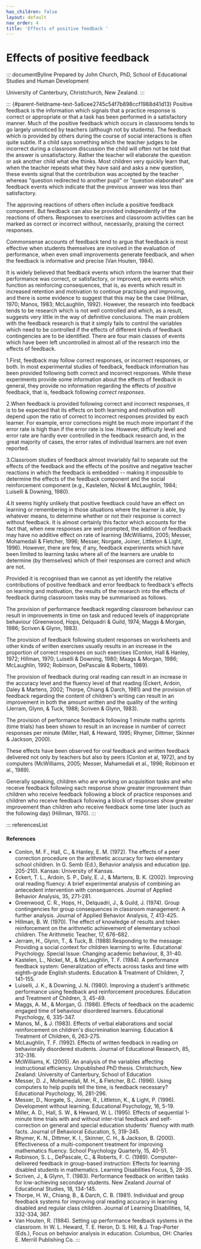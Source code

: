 ```yaml
---
has_children: false
layout: default
nav_order: 4
title: 'Effects of positive feedback '
---
```

# Effects of positive feedback 


::: documentByline
Prepared by John Church, PhD, School of Educational Studies and Human
Development

University of Canterbury, Christchurch, New Zealand.
:::

::: {#parent-fieldname-text-5a6cee2745c54f7b898ccf1988d41d13}
Positive feedback is the information which signals that a practice
response is correct or appropriate or that a task has been performed in
a satisfactory manner. Much of the positive feedback which occurs in
classrooms tends to go largely unnoticed by teachers (although not by
students). The feedback which is provided by others during the course of
social interactions is often quite subtle. If a child says something
which the teacher judges to be incorrect during a classroom discussion
the child will often not be told that the answer is unsatisfactory.
Rather the teacher will elaborate the question or ask another child what
she thinks. Most children very quickly learn that, when the teacher
repeats what they have said and asks a new question, these events signal
that the contribution was accepted by the teacher whereas \"question
redirected to another pupil\" or "question elaborated" are feedback
events which indicate that the previous answer was less than
satisfactory.

The approving reactions of others often include a positive feedback
component. But feedback can also be provided independently of the
reactions of others. Responses to exercises and classroom activities can
be marked as correct or incorrect without, necessarily, praising the
correct responses.

Commonsense accounts of feedback tend to argue that feedback is most
effective when students themselves are involved in the evaluation of
performance, when even small improvements generate feedback, and when
the feedback is informative and precise (Van Houten, 1984).

It is widely believed that feedback events which inform the learner that
their performance was correct, or satisfactory, or improved, are events
which function as reinforcing consequences, that is, as events which
result in increased retention and motivation to continue practising and
improving, and there is some evidence to suggest that this may be the
case (Hillman, 1970; Manos, 1983; McLaughlin, 1992). However, the
research into feedback tends to be research which is not well controlled
and which, as a result, suggests very little in the way of definitive
conclusions. The main problem with the feedback research is that it
simply fails to control the variables which need to be controlled if the
effects of different kinds of feedback contingencies are to be
identified. There are four main classes of events which have been left
uncontrolled in almost all of the research into the effects of feedback.

1.First, feedback may follow correct responses, or incorrect responses,
or both. In most experimental studies of feedback, feedback information
has been provided following both correct and incorrect responses. While
these experiments provide some information about the effects of feedback
in general, they provide no information regarding the effects of
*positive* feedback, that is, feedback following *correct responses*.

2.When feedback is provided following correct and incorrect responses,
it is to be expected that its effects on both learning and motivation
will depend upon the ratio of correct to incorrect responses provided by
each learner. For example, error corrections might be much more
important if the error rate is high than if the error rate is low.
However, difficulty level and error rate are hardly ever controlled in
the feedback research and, in the great majority of cases, the error
rates of individual learners are not even reported.

3.Classroom studies of feedback almost invariably fail to separate out
the effects of the feedback and the effects of the positive and negative
teacher reactions in which the feedback is embedded -- making it
impossible to determine the effects of the feedback component and the
social reinforcement component (e.g., Kastelen, Nickel & McLaughlin,
1984; Luiselli & Downing, 1980).

4.It seems highly unlikely that positive feedback could have an effect
on learning or remembering in those situations where the learner is
able, by whatever means, to determine whether or not their response is
correct without feedback. It is almost certainly this factor which
accounts for the fact that, when new responses are well prompted, the
addition of feedback may have no additive effect on rate of learning
(McWilliams, 2005; Messer, Mohamedali & Fletcher, 1996; Messer, Norgate,
Joiner, Littleton & Light, 1996). However, there are few, if any,
feedback experiments which have been limited to learning tasks where all
of the learners are unable to determine (by themselves) which of their
responses are correct and which are not.

Provided it is recognised than we cannot as yet identify the relative
contributions of positive feedback and error feedback to feedback's
effects on learning and motivation, the results of the research into the
effects of feedback during classroom tasks may be summarised as follows.

The provision of performance feedback regarding classroom behaviour can
result in improvements in time on task and reduced levels of
inappropriate behaviour (Greenwood, Hops, Delquadri & Guild, 1974; Maggs
& Morgan, 1986; Scriven & Glynn, 1983).

The provision of feedback following student responses on worksheets and
other kinds of written exercises usually results in an increase in the
proportion of correct responses on such exercises (Conlon, Hall &
Hanley, 1972; Hillman, 1970; Luiselli & Downing, 1980; Maags & Morgan,
1986; McLaughlin, 1992; Robinson, DePascale & Roberts, 1989).

The provision of feedback during oral reading can result in an increase
in the accuracy level and the fluency level of that reading (Eckert,
Ardoin, Daley & Martens, 2002; Thorpe, Chiang & Darch, 1981) and the
provision of feedback regarding the content of children's writing can
result in an improvement in both the amount written and the quality of
the writing (Jerram, Glynn, & Tuck, 1988; Scriven & Glynn, 1983).

The provision of performance feedback following 1 minute maths sprints
(time trials) has been shown to result in an increase in number of
correct responses per minute (Miller, Hall, & Heward, 1995; Rhymer,
Dittmer, Skinner & Jackson, 2000).

These effects have been observed for oral feedback and written feedback
delivered not only by teachers but also by peers (Conlon et al, 1972),
and by computers (McWilliams, 2005; Messer, Mahamedali et al., 1996;
Robinson et al., 1989).

Generally speaking, children who are working on acquisition tasks and
who receive feedback following each response show greater improvement
than children who receive feedback following a block of practice
responses and children who receive feedback following a block of
responses show greater improvement than children who receive feedback
some time later (such as the following day) (Hillman, 1970).
:::

::: referencesList
#### References

-   Conlon, M. F., Hall, C., & Hanley, E. M. (1972). The effects of a
    peer correction procedure on the arithmetic accuracy for two
    elementary school children. In G. Semb (Ed.), Behavior analysis and
    education (pp. 205-210). Kansas: University of Kansas.
-   Eckert, T. L., Ardoin, S. P., Daly, E. J., & Martens, B. K. (2002).
    Improving oral reading fluency: A brief experimental analysis of
    combining an antecedent intervention with consequences. Journal of
    Applied Behavior Analysis, 35, 271-281.
-   Greenwood, C. R., Hops, H., Delquadri, J., & Guild, J. (1974). Group
    contingencies for group consequences in classroom management: A
    further analysis. Journal of Applied Behavior Analysis, 7, 413-425.
-   Hillman, B. W. (1970). The effect of knowledge of results and token
    reinforcement on the arithmetic achievement of elementary school
    children. The Arithmetic Teacher, 17, 676-682.
-   Jerram, H., Glynn, T., & Tuck, B. (1988).Responding to the message:
    Providing a social context for children learning to write.
    Educational Psychology. Special Issue: Changing academic behaviour,
    8, 31-40.
-   Kastelen, L., Nickel, M., & McLaughlin, T. F. (1984). A performance
    feedback system: Generalization of effects across tasks and time
    with eighth-grade English students. Education & Treatment of
    Children, 7, 141-155.
-   Luiselli, J. K., & Downing, J. N. (1980). Improving a student\'s
    arithmetic performance using feedback and reinforcement procedures.
    Education and Treatment of Children, 3, 45-49.
-   Maggs, A. M., & Morgan, G. (1986). Effects of feedback on the
    academic engaged time of behaviour disordered learners. Educational
    Psychology, 6, 335-347.
-   Manos, M., & J. (1983). Effects of verbal elaborations and social
    reinforcement on children\'s discrimination learning. Education &
    Treatment of Children, 6, 263-275.
-   McLaughlin, T. F. (1992). Effects of written feedback in reading on
    behaviorally disordered students. Journal of Educational Research,
    85, 312-316.
-   McWilliams, K. (2005). An analysis of the variables affecting
    instructional efficiency. Unpublished PhD thesis. Christchurch, New
    Zealand: University of Canterbury, School of Education
-   Messer, D. J., Mohamedali, M. H., & Fletcher, B.C. (1996). Using
    computers to help pupils tell the time, is feedback necessary?
    Educational Psychology, 16, 281-296.
-   Messer, D., Norgate, S., Joiner, R., Littleton, K., & Light, P.
    (1996). Development without learning. Educational Psychology, 16,
    5-19.
-   Miller, A. D., Hall, S. W., & Heward, W. L. (1995). Effects of
    sequential 1-minute time trials with and without inter-trial
    feedback and self-correction on general and special education
    students' fluency with math facts. Journal of Behavioral Education,
    5, 319-345.
-   Rhymer, K. N., Dittmer, K. I., Skinner, C. H., & Jackson, B. (2000).
    Effectiveness of a multi-component treatment for improving
    mathematics fluency. School Psychology Quarterly, 15, 40-51.
-   Robinson, S. L., DePascale, C., & Roberts, F. C. (1989).
    Computer-delivered feedback in group-based instruction: Effects for
    learning disabled students in mathematics. Learning Disabilities
    Focus, 5, 28-35.
-   Scriven, J., & Glynn, T. (1983). Performance feedback on written
    tasks for low-achieving secondary students. New Zealand Journal of
    Educational Studies, 18, 134-145.
-   Thorpe, H. W., Chiang, B., & Darch, C. B. (1981). Individual and
    group feedback systems for improving oral reading accuracy in
    learning disabled and regular class children. Journal of Learning
    Disabilities, 14, 332-334, 367.
-   Van Houten, R. (1984). Setting up performance feedback systems in
    the classroom. In W. L. Heward, T. E. Heron, D. S. Hill, & J.
    Trap-Porter (Eds.), Focus on behavior analysis in education.
    Columbus, OH: Charles E. Merrill Publishing Co.
:::
